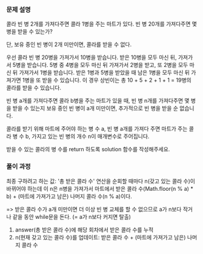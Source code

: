 ### 문제 설명

콜라 빈 병 2개를 가져다주면 콜라 1병을 주는 마트가 있다. 빈 병 20개를 가져다주면 몇 병을 받을 수 있는가?

단, 보유 중인 빈 병이 2개 미만이면, 콜라를 받을 수 없다.

우선 콜라 빈 병 20병을 가져가서 10병을 받습니다. 받은 10병을 모두 마신 뒤, 가져가서 5병을 받습니다. 5병 중 4병을 모두 마신 뒤 가져가서 2병을 받고, 또 2병을 모두 마신 뒤 가져가서 1병을 받습니다. 받은 1병과 5병을 받았을 때 남은 1병을 모두 마신 뒤 가져가면 1병을 또 받을 수 있습니다. 이 경우 상빈이는 총 10 + 5 + 2 + 1 + 1 = 19병의 콜라를 받을 수 있습니다.

빈 병 a개를 가져다주면 콜라 b병을 주는 마트가 있을 때, 빈 병 n개를 가져다주면 몇 병을 받을 수 있는지
보유 중인 빈 병이 a개 미만이면, 추가적으로 빈 병을 받을 순 없습니다.

콜라를 받기 위해 마트에 주어야 하는 병 수 a, 빈 병 a개를 가져다 주면 마트가 주는 콜라 병 수 b,
가지고 있는 빈 병의 개수 n이 매개변수로 주어집니다.

받을 수 있는 콜라의 병 수를 return 하도록 solution 함수를 작성해주세요.

### 풀이 과정

최종 구하려고 하는 값: '총 받은 콜라 수'
연산을 순회할 때마다 n(갖고 있는 콜라 수)이 바뀌어야 하는데
이 n은 n병을 가져가서 마트에서 받은 콜라 수(Math.floor(n % a) \* b) + (마트에 가져가고 남은) 나머지 콜라 수(n % a)이다.

=> 받은 콜라 수가 a개 미만이면 더 이상 빈 병 교체를 할 수 없으므로
a가 n보다 작거나 같을 동안 while문을 돈다. (= a가 n보다 커지면 탈출)

1. answer(총 받은 콜라 수)에 해당 회차에서 받은 콜라 수를 누적
2. n(현재 갖고 있는 콜라 수)를 업데이트: 받은 콜라 수 + (마트에 가져가고 남은) 나머지 콜라 수

